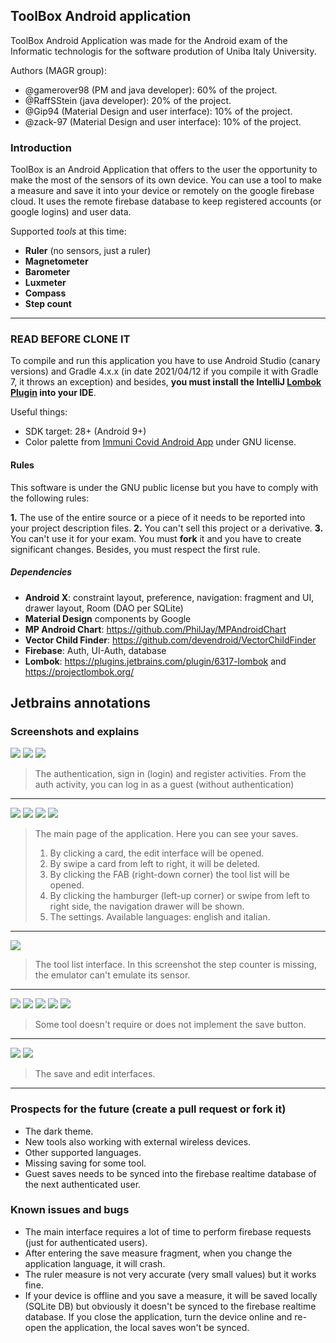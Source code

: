 ## ToolBox Android application

ToolBox Android Application was made for the Android exam of the Informatic technologis for the software prodution of Uniba Italy University.

Authors (MAGR group):
- @gamerover98 (PM and java developer): 60% of the project.
- @RaffSStein (java developer): 20% of the project.
- @Gip94 (Material Design and user interface): 10% of the project.
- @zack-97 (Material Design and user interface): 10% of the project.

### Introduction
ToolBox is an Android Application that offers to the user the opportunity to make the most of the sensors of its own device. You can use a tool to make a measure and save it into your device or remotely on the google firebase cloud. It uses the remote firebase database to keep registered accounts (or google logins) and user data.

Supported *tools* at this time:
- **Ruler** (no sensors, just a ruler)
- **Magnetometer**
- **Barometer**
- **Luxmeter**
- **Compass**
- **Step count**
------------

### READ BEFORE CLONE IT
To compile and run this application you have to use Android Studio (canary versions) and Gradle 4.x.x (in date 2021/04/12 if you compile it with Gradle 7, it throws an exception) and besides, **you must install the IntelliJ [Lombok Plugin](https://plugins.jetbrains.com/plugin/6317-lombok "Lombok Plugin") into your IDE**.

Useful things:
- SDK target: 28+ (Android 9+)
- Color palette from [Immuni Covid Android App](https://github.com/immuni-app/immuni "Immuni Covid Android application") under GNU license.

#### Rules

This software is under the GNU public license but you have to comply with the following rules:

**1.** The use of the entire source or a piece of it needs to be reported into your project description files.
**2.** You can't sell this project or a derivative.
**3.** You can't use it for your exam. You must **fork** it and you have to create significant changes. Besides, you must respect the first rule.

##### Dependencies
- **Android X**: constraint layout, preference, navigation: fragment and UI, drawer layout, Room (DAO per SQLite)
- **Material Design** components by Google
- **MP Android Chart**: https://github.com/PhilJay/MPAndroidChart
- **Vector Child Finder**: https://github.com/devendroid/VectorChildFinder
- **Firebase**: Auth, UI-Auth, database
- **Lombok**: https://plugins.jetbrains.com/plugin/6317-lombok and https://projectlombok.org/

Jetbrains annotations
------------

### Screenshots and explains

![](https://i.imgur.com/emu0iUJ.png)  ![](https://i.imgur.com/eaZV03g.png) ![](https://i.imgur.com/F0FsF1D.png)
> The authentication, sign in (login) and register activities. From the auth activity, you can log in as a guest (without authentication)

------------

![](https://i.imgur.com/gcAcO8Q.png) ![](https://i.imgur.com/pTlKLQt.png) ![](https://i.imgur.com/Jd1HCKI.png) ![](https://i.imgur.com/U9pHPoh.png)
> The main page of the application. Here you can see your saves.
> 1. By clicking a card, the edit interface will be opened.
> 2. By swipe a card from left to right, it will be deleted.
> 3. By clicking the FAB (right-down corner) the tool list will be opened.
> 4. By clicking the hamburger (left-up corner) or swipe from left to right side, the navigation drawer will be shown.
> 5. The settings. Available languages: english and italian.

------------

![](https://i.imgur.com/O9D1StO.png)
> The tool list interface. In this screenshot the step counter is missing, the emulator can't emulate its sensor.

------------

![](https://i.imgur.com/RtzL4pN.png) ![](https://i.imgur.com/Wx1pS9X.png) ![](https://i.imgur.com/SmCWME6.png)
![](https://i.imgur.com/kkf5JmY.png) ![](https://i.imgur.com/v8V1VhR.png)
> Some tool doesn't require or does not implement the save button.

------------

![](https://i.imgur.com/3LRRJOY.png) ![](https://i.imgur.com/NGYpTNU.png)
> The save and edit interfaces.

------------

### Prospects for the future (create a pull request or fork it)
- The dark theme.
- New tools also working with external wireless devices.
- Other supported languages.
- Missing saving for some tool.
- Guest saves needs to be synced into the firebase realtime database of the next authenticated user.

### Known issues and bugs
- The main interface requires a lot of time to perform firebase requests (just for authenticated users).
- After entering the save measure fragment, when you change the application language, it will crash.
- The ruler measure is not very accurate (very small values) but it works fine.
- If your device is offline and you save a measure, it will be saved locally (SQLite DB) but obviously it doesn't be synced to the firebase realtime database. If you close the application, turn the device online and re-open the application, the local saves won't be synced.
